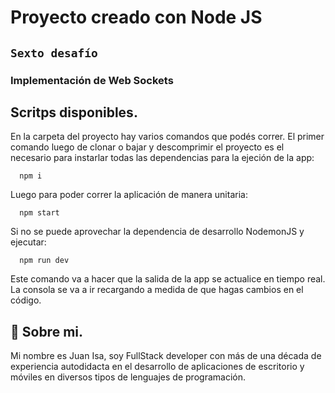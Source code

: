 
# Proyecto creado con Node JS
## `Sexto desafío` 
### Implementación de Web Sockets
## Scritps disponibles.

En la carpeta del proyecto hay varios comandos que podés correr. 
El primer comando luego de clonar o bajar y descomprimir el proyecto es el necesario para instarlar todas las dependencias para la ejeción de la app:

```
  npm i
```
Luego para poder correr la aplicación de manera unitaria:

```
  npm start
```
Si no se puede aprovechar la dependencia de desarrollo NodemonJS y ejecutar:

```
  npm run dev
```

Este comando va a hacer que la salida de la app se actualice en tiempo real.
La consola se va a ir recargando a medida de que hagas cambios en el código.

## 🚀 Sobre mi.
Mi nombre es Juan Isa, soy FullStack developer con más de una década de experiencia 
autodidacta en el desarrollo de aplicaciones de escritorio y móviles en diversos tipos de lenguajes de programación.

